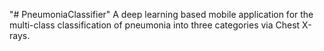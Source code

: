 "# PneumoniaClassifier" 
A deep learning based mobile application for the multi-class classification of pneumonia into three categories via Chest X-rays. 
